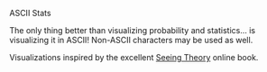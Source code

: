 ASCII Stats

The only thing better than visualizing probability and statistics... is visualizing it in ASCII! Non-ASCII characters may be used as well.

Visualizations inspired by the excellent [Seeing Theory](https://seeing-theory.brown.edu) online book.